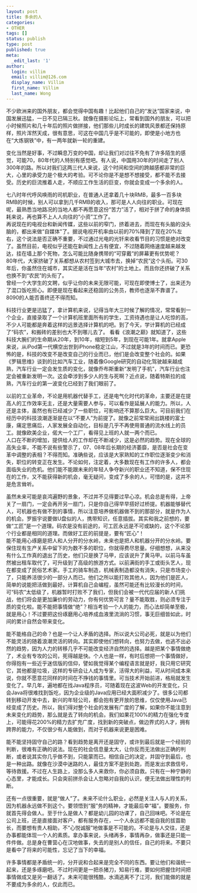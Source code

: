 ```yaml
---
layout: post
title: 多余的人
categories:
- OTHER
tags: []
status: publish
type: post
published: true
meta:
  _edit_last: '1'
author:
  login: villim
  email: villim@126.com
  display_name: Villim
  first_name: Villim
  last_name: Wong
---
```

<p>  不少欧洲来的国外朋友，都会觉得中国有趣！比起他们自己的“发达”国家来说，中国发展迅猛，一日不见已隔三秋。就像在摄影论坛上，常看到国外的朋友，可以把小时候照片和几十年后的照片做拼接，他们那些儿时成长的建筑风景都还保持原样，照片浑然天成，很有意思，可这在中国几乎是不可能的，即使是小地方也在“大炼钢铁”中，有一两年就新一轮的重建。</p>
<p>  变化当然是好事，不过瞬息万变的中国，却让我们对过往不免有了许多陌生的感觉，可能70，80年代的人特别有感觉吧。有人说，中国用30年的时间走了别人300年的路。所以对我们这两三代人来说，这个时间和空间的跨越感都非常的巨大，心里的承受力是个极大的考验。可不论你是不是想不想接受，都不能不去接受。历史的巨流推着人走，不顺应工作生活的巨变，你就会变成一个多余的人。</p>
<p>  七八时年代呼风唤雨的司机职业，在普通人还拿着几十块RMB，最多一百多块RMB的时候，别人可以拿到几千RMB的收入，那可是人人向往的职业。可现在呢，最熟悉当地路况的当地人都不再愿意这份“苦力”活了，相对于拼了命的身体损耗来说，再也算不上人人向往的“小资”工作了。<br />
  再说现在的电视台和新闻传媒，这些以前的窄门，挤着进去，而现在有头脑的没头脑的，都出来做“自媒体"了。据说电视开机率由以前的70%降到了现在20%左右，这个说法是否正确不重要，不过通过光电的光钎来收看节目的习惯是绝对改变了。虽然目前，电视似乎还能在新闻性上占有便宜，不过随着网络速度越来越发达，挂在墙上那个死物，怎么可能比随身携带的“可穿戴”的屏幕更有优势呢？<br />
  80年代，大家挤破了关系都想从农村签到大城市去，换掉“农民”这个头衔。可30年后，你虽然住在城市，其实还是活在当年“农村”的土地上。而且你还挤破了关系也换不到“农民”的头衔了。<br />
  曾经一个大学生的文聘，似乎让你的未来无限可能，可现在即使博士了，出来还为了混口饭吃担心。即便是现在看起来还稳固的公务员，教师也逐渐不靠谱了。8090的人能否善终还不得而知。</p>
<p>  科技行业更是迅猛了，拿计算机来说，记得当年大三时候了解的情况，常常看到一个企业，直接录取了一个计算机班里面所有的学生，工资待遇也是让人吃惊的高，不少人可能都是奔着这样的远景选择计算机的吧。到了今天，学计算机的已经成了“码农”，和搬砖的差别也大不到哪儿去了。  看看《浪潮之巅》就知道了，这些科技大腕们的生命期从20年，到10年，缩短到5年，到现在可能1年。就拿Apple来说，从iPod第一代横空出世到iPhone稳定江山，不过就是3年的时间而已。更恐怖的是，科技的改变不是改变自己的行业而已，他们是会改变整个社会的。如果《罗辑思维》谈到的比如汽车工业，随着像Google研究的自动化驾驶越来越成熟，汽车行业一定会发生质的变化，就像乔布斯重新“发明了手机”，汽车行业也注定会被重新发明一次。这会牵涉到多少人的生与死啊？近点说，随着特斯拉的成熟，汽车行业的第一波变化已经到了我们眼前了。</p>
<p>  以前的工业革命，不论是用机器代替手工，还是电气化时代的革命，主要还是在提高人的工作效率无主，还是大量需要人参与，可以看作是延展人的能力。所以，人还是主体，虽然也有已经减少了一些职位，可影响还不算那么巨大。可目前我们在经历中的科技浪潮逐渐是在以“不要人”为前提了。就像之前常常闹出跳楼的富士康，痛定思痛后，人家发展全自动化，目标是几乎不再使用普通的流水线上的员工。就像欧美企业，偌大一个工厂，看得见上班的人就一两个而已。<br />
  人口在不断的增加，提供给人的工作却在不断减少，这是必然的趋势。现在全球的高失业率，不能不说有些警示了，07、08年后长期的经济萎靡，是否是社会在变革中调整的表相？不得而知。准确些说，应该是大家熟知的工作职位逐渐变少和消失，职位的转变正在发生。不论如何，注定着，大多数现在有工作的许多人，都会面临失业的危机。他们能不能跟未来的年轻人争夺新兴的职业还不知道，保不住现在的工作，又不能获得新的机会，毫无疑问，变成了多余的人，可惜的是，这并不是危言耸听。</p>
<p>  虽然未来可能是哀鸿遍野的景象，不过并不见得要过早心凉。机会总是有得，上帝关了一扇门，一定会再开另一扇门，只是你自己得早早搭好过桥提。机器能够替代人，可机器也有做不到的事情，所以注意培养做机器做不到的那部分，就是作为人的机会。罗振宇说要做U盘似的人，携带知识，任意插拔。其实和我之前想的，要做“工匠”是一个道理。码农是没有前途的，可工匠永远是不可或缺的，这个不论那个行业都是相同的道理。而做好工匠的前提是，要有“匠心”！<br />
  能不能用心琢磨是把人和人分开的分水岭，未来也是把人和机器分开的分水岭。要保住现有生产关系中留下的为数不多的职位，你就得费尽思量。仔细想想，从来没有什么工作真的退出了历史，他们只是换了马甲，应该说升了黄马甲。以前马车虽然被出租车取代了，可升级到了高级的旅游方式。以前满街的手工或街头艺人，现在都变成了民俗艺术家。手工的骑车制造，机械表制造都没有消失，只是市场变小了，只能养活很少的一部分人而已。他们之所以能打败其他人，因为他们是匠人，简单的说能把活做到最好。计算机自己会编程，虽然可能还有比较漫长的时间，可“码农”太低级了，机器暂时打败不了我们，但我们会被一代代应届的新人们挑战，他们将会是更加廉价的劳动力，你有何优势可言？量不能取胜，则必须专注于质的变化啦。能不能把事情做“绝”？相当考验一个人的能力，而心法却简单至极，就是用心！不过要把这份琢磨用心培养成血液里流淌的习惯，事无巨细皆如此，时间的累计自然会带来变化。</p>
<p>  能不能格自己的命？也是一个让人矛盾的选择。所以说大公司必死，就是以为他们不能灵活的随着浪潮灵活的转向。其实即使他们想转向，也努力去做，也逃不出必然的趋势，因为人力的转移几乎不可能改变经济自然的选择。越是把某个事情做绝了，术业有专攻的公司，死得越是快。个人也是一样，有时后想把一个事情做好，你得抱有一些近乎迷信版的信仰，譬如我觉得某个编程语言就是好，我只用它研究它，其他都是垃圾，这样的专研会让人成为专家，活得大的利益，可从时间成本来说，你就不愿意花同样的时间在不挣钱的事情里。可当技术开始前进，格局就发生变化了。早几年，遍地都在找Java程序员，可随着现在这波Web的开发变化，只会Java将很难找到饭吃，因为企业级的Java应用已经大面积减少了。很多公司都转到移动开发中去，新兴的年轻公司，都会抱有更开放的思维，仅仅使用Java已经变成了历史。所以，我们得对整个社会的发展有广度的了解，如果你不能注意到未来变化的趋势，那么就是去了转向的机会。我们如果花100%的精力在强化专度上，可能得花200%的精力去扩充广度，找到新的突破点，做边界式的人才，拥有跨界的能力，不仅很少有人能做到，而对于机器来说更是困难。</p>
<p>  能不能坚持固守自己的路？看到趋势是离开还是固守，或许到最后就是一个经验的判断，很难有正确的说法。现在的社会信息量太大，让你反而无法做出正确的判断，或者说其实你几乎做不到，只能蒙而已。相信自己的决定，并固守到最后，也是一种出路。就像在沙漠中迷路的人，最佳方案不是到处跑，而是发出求救信号，等待救援。不过在人生路上，没那么多人来救你，你必须自救。只有在一种宁静的心态里，才能成长。只会突前拼杀会让人忽略对自我的认识，便无法做出理性的判断。</p>
<p>  还有一点很重要，就是“做人”了。未来不论什么职业，必然是关注人与人的关系，因为机器永远做不到这个。要领悟到“服”务的精神，才能最后幸“福”。要服务，你就首先得会做人。至于什么是做人？都是幼儿园的功课了，自己回味吧。不论是在公司上班，还是直接面对客户，都有服务存在，一个人永远都不能自我的拔苗助长，而要想有贵人相助，不“心悦诚服”地做事是不可能的。不论是与人交往，还是办事都能体现一个人的素质。拿办事来说，头绪再多，事情再杂，做事还是只能一件件做。总是身在曹营心在汉地做事，失去的是别人的信任，自己的将来。不要只是看中了将来的可能性，忘记了当下的幸福。</p>
<p>  许多事情都是矛盾统一的，分开说和合起来是完全不同的东西。要让他们和谐统一起来，还是多琢磨吧。不过时间更是一把杀猪刀，知易行难，要如何把握住时间把事情做成又是另一翻话了。未来可能很残酷，水滴逃离不了江河，我们能做的就是不要成为多余的人，仅此而已。</p>
